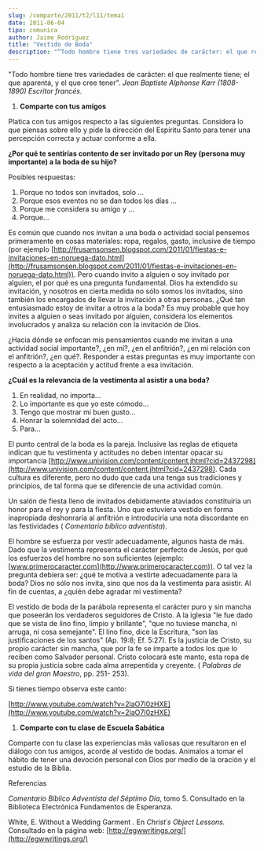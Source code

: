 ```yaml
---
slug: /comparte/2011/t2/l11/tema1
date: 2011-06-04
tipo: comunica
author: Jaime Rodríguez
title: "Vestido de Boda"
description: "“Todo hombre tiene tres variedades de carácter: el que realmente tiene; el que  aparenta, y el que cree tener”.Jean Baptiste Alphonse Karr (1808-1890) Escritor  francés."
---
```


"Todo hombre tiene tres variedades de carácter: el que realmente tiene; el que aparenta, y el que cree tener". _Jean Baptiste Alphonse Karr (1808-1890) Escritor francés._

1. **Comparte con tus amigos**

Platica con tus amigos respecto a las siguientes preguntas. Considera lo que piensas sobre ello y pide la dirección del Espíritu Santo para tener una percepción correcta y actuar conforme a ella.

**¿Por qué te sentirías contento de ser invitado por un Rey (persona muy importante) a la boda de su hijo?**

Posibles respuestas:

1.  Porque no todos son invitados, solo …
2.  Porque esos eventos no se dan todos los días …
3.  Porque me considera su amigo y …
4.  Porque…

Es común que cuando nos invitan a una boda o actividad social pensemos primeramente en cosas materiales: ropa, regalos, gasto, inclusive de tiempo (por ejemplo [http://frusamsonsen.blogspot.com/2011/01/fiestas-e-invitaciones-en-noruega-dato.html](http://frusamsonsen.blogspot.com/2011/01/fiestas-e-invitaciones-en-noruega-dato.html)). Pero cuando invito a alguien o soy invitado por alguien, el por qué es una pregunta fundamental. Dios ha extendido su invitación, y nosotros en cierta medida no sólo somos los invitados, sino también los encargados de llevar la invitación a otras personas. ¿Qué tan entusiasmado estoy de invitar a otros a la boda? Es muy probable que hoy invites a alguien o seas invitado por alguien, considera los elementos involucrados y analiza su relación con la invitación de Dios.

¿Hacia dónde se enfocan mis pensamientos cuando me invitan a una actividad social importante?, ¿en mí?, ¿en el anfitrión?, ¿en mi relación con el anfitrión?, ¿en qué?. Responder a estas preguntas es muy importante con respecto a la aceptación y actitud frente a esa invitación.

**¿Cuál es la relevancia de la vestimenta al asistir a una boda?**

1.  En realidad, no importa…
2.  Lo importante es que yo este cómodo…
3.  Tengo que mostrar mi buen gusto…
4.  Honrar la solemnidad del acto…
5.  Para…

El punto central de la boda es la pareja. Inclusive las reglas de etiqueta indican que tu vestimenta y actitudes no deben intentar opacar su importancia [http://www.univision.com/content/content.jhtml?cid=2437298](http://www.univision.com/content/content.jhtml?cid=2437298). Cada cultura es diferente, pero no dudo que cada una tenga sus tradiciones y principios, de tal forma que se diferencie de una actividad común.

Un salón de fiesta lleno de invitados debidamente ataviados constituiría un honor para el rey y para la fiesta. Uno que estuviera vestido en forma inapropiada deshonraría al anfitrión e introduciría una nota discordante en las festividades ( _Comentario bíblico adventista_).

El hombre se esfuerza por vestir adecuadamente, algunos hasta de más. Dado que la vestimenta representa el carácter perfecto de Jesús, por qué los esfuerzos del hombre no son suficientes (ejemplo: [www.primerocaracter.com](http://www.primerocaracter.com)). O tal vez la pregunta debiera ser: ¿qué te motiva a vestirte adecuadamente para la boda? Dios no sólo nos invita, sino que nos da la vestimenta para asistir. Al fin de cuentas, a ¿quién debe agradar mi vestimenta?

El vestido de boda de la parábola representa el carácter puro y sin mancha que poseerán los verdaderos seguidores de Cristo. A la iglesia "le fue dado que se vista de lino fino, limpio y brillante", "que no tuviese mancha, ni arruga, ni cosa semejante". El lino fino, dice la Escritura, "son las justificaciones de los santos" (Ap. 19:8; Ef. 5:27). Es la justicia de Cristo, su propio carácter sin mancha, que por la fe se imparte a todos los que lo reciben como Salvador personal. Cristo colocará este manto, esta ropa de su propia justicia sobre cada alma arrepentida y creyente. ( _Palabras de vida del gran Maestro_, pp. 251- 253).

Si tienes tiempo observa este canto:

[http://www.youtube.com/watch?v=2laO7I0zHXE](http://www.youtube.com/watch?v=2laO7I0zHXE)

1. **Comparte con tu clase de Escuela Sabática**

Comparte con tu clase las experiencias más valiosas que resultaron en el diálogo con tus amigos, acorde al vestido de bodas. Anímalos a tomar el hábito de tener una devoción personal con Dios por medio de la oración y el estudio de la Biblia.

Referencias

_Comentario Bíblico Adventista del Séptimo Día_, tomo 5. Consultado en la Biblioteca Electrónica Fundamentos de Esperanza.

White, E. Without a Wedding Garment _._ En _Christ´s Object Lessons._ Consultado en la página web: [http://egwwritings.org/](http://egwwritings.org/)
